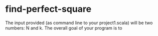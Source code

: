 find-perfect-square
===================

The input provided (as command line to your project1.scala) will be two numbers: N and k. The overall goal of your program is to 
